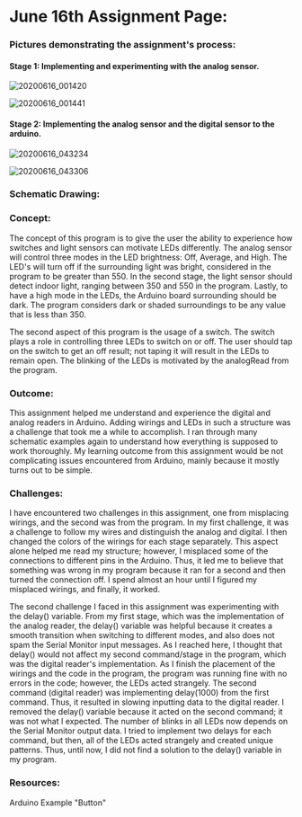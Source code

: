 # June 16th Assignment Page:

### Pictures demonstrating the assignment's process:
#### Stage 1: Implementing and experimenting with the analog sensor.
![20200616_001420](https://user-images.githubusercontent.com/60816393/84718601-099f3d80-af8a-11ea-865e-e5a196f0f49a.jpg)

![20200616_001441](https://user-images.githubusercontent.com/60816393/84718626-1c197700-af8a-11ea-9f29-45f03e2042da.jpg)

#### Stage 2: Implementing the analog sensor and the digital sensor to the arduino.
![20200616_043234](https://user-images.githubusercontent.com/60816393/84718837-cbeee480-af8a-11ea-92e3-880d0743ebbc.jpg)

![20200616_043306](https://user-images.githubusercontent.com/60816393/84718840-cdb8a800-af8a-11ea-8b36-81dcb5e9fd6c.jpg)

### Schematic Drawing:



### Concept:
  The concept of this program is to give the user the ability to experience how switches and light sensors can motivate LEDs differently. The analog sensor will control three modes in the LED brightness: Off, Average, and High. The LED's will turn off if the surrounding light was bright, considered in the program to be greater than 550. In the second stage, the light sensor should detect indoor light, ranging between 350 and 550 in the program. Lastly, to have a high mode in the LEDs, the Arduino board surrounding should be dark. The program considers dark or shaded surroundings to be any value that is less than 350.

  The second aspect of this program is the usage of a switch. The switch plays a role in controlling three LEDs to switch on or off. The user should tap on the switch to get an off result; not taping it will result in the LEDs to remain open. The blinking of the LEDs is motivated by the analogRead from the program.
  
### Outcome:

  This assignment helped me understand and experience the digital and analog readers in Arduino. Adding wirings and LEDs in such a structure was a challenge that took me a while to accomplish. I ran through many schematic examples again to understand how everything is supposed to work thoroughly. My learning outcome from this assignment would be not complicating issues encountered from Arduino, mainly because it mostly turns out to be simple.

### Challenges:

I have encountered two challenges in this assignment, one from misplacing wirings, and the second was from the program. In my first challenge, it was a challenge to follow my wires and distinguish the analog and digital. I then changed the colors of the wirings for each stage separately. This aspect alone helped me read my structure; however, I misplaced some of the connections to different pins in the Arduino. Thus, it led me to believe that something was wrong in my program because it ran for a second and then turned the connection off. I spend almost an hour until I figured my misplaced wirings, and finally, it worked.

The second challenge I faced in this assignment was experimenting with the delay() variable. From my first stage, which was the implementation of the analog reader, the delay() variable was helpful because it creates a smooth transition when switching to different modes, and also does not spam the Serial Monitor input messages. As I reached here, I thought that delay() would not affect my second command/stage in the program, which was the digital reader's implementation. As I finish the placement of the wirings and the code in the program, the program was running fine with no errors in the code; however, the LEDs acted strangely. The second command (digital reader) was implementing delay(1000) from the first command. Thus, it resulted in slowing inputting data to the digital reader. I removed the delay() variable because it acted on the second command; it was not what I expected. The number of blinks in all LEDs now depends on the Serial Monitor output data. I tried to implement two delays for each command, but then, all of the LEDs acted strangely and created unique patterns. Thus, until now, I did not find a solution to the delay() variable in my program.

### Resources:

Arduino Example "Button"
